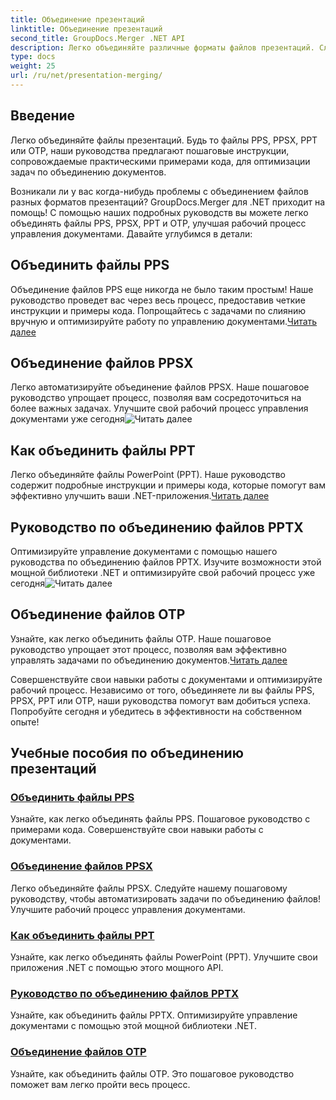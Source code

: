 ```yaml
---
title: Объединение презентаций
linktitle: Объединение презентаций
second_title: GroupDocs.Merger .NET API
description: Легко объединяйте различные форматы файлов презентаций. Следуйте нашим руководствам, чтобы эффективно объединить файлы PPS, PPSX, PPT и OTP. #GroupDocs.Merger
type: docs
weight: 25
url: /ru/net/presentation-merging/
---
```

## Введение

Легко объединяйте файлы презентаций. Будь то файлы PPS, PPSX, PPT или OTP, наши руководства предлагают пошаговые инструкции, сопровождаемые практическими примерами кода, для оптимизации задач по объединению документов.

Возникали ли у вас когда-нибудь проблемы с объединением файлов разных форматов презентаций? GroupDocs.Merger для .NET приходит на помощь! С помощью наших подробных руководств вы можете легко объединять файлы PPS, PPSX, PPT и OTP, улучшая рабочий процесс управления документами. Давайте углубимся в детали:

##  Объединить файлы PPS

 Объединение файлов PPS еще никогда не было таким простым! Наше руководство проведет вас через весь процесс, предоставив четкие инструкции и примеры кода. Попрощайтесь с задачами по слиянию вручную и оптимизируйте работу по управлению документами.[Читать далее](./merge-pps-files/)

##  Объединение файлов PPSX

 Легко автоматизируйте объединение файлов PPSX. Наше пошаговое руководство упрощает процесс, позволяя вам сосредоточиться на более важных задачах. Улучшите свой рабочий процесс управления документами уже сегодня![Читать далее](./merging-ppsx-files/)

##  Как объединить файлы PPT

 Легко объединяйте файлы PowerPoint (PPT). Наше руководство содержит подробные инструкции и примеры кода, которые помогут вам эффективно улучшить ваши .NET-приложения.[Читать далее](./how-to-merge-ppt-files/)

##  Руководство по объединению файлов PPTX

 Оптимизируйте управление документами с помощью нашего руководства по объединению файлов PPTX. Изучите возможности этой мощной библиотеки .NET и оптимизируйте свой рабочий процесс уже сегодня![Читать далее](./guide-merging-pptx-files/)

##  Объединение файлов OTP

Узнайте, как легко объединить файлы OTP. Наше пошаговое руководство упрощает этот процесс, позволяя вам эффективно управлять задачами по объединению документов.[Читать далее](./merging-otp-files/)

Совершенствуйте свои навыки работы с документами и оптимизируйте рабочий процесс. Независимо от того, объединяете ли вы файлы PPS, PPSX, PPT или OTP, наши руководства помогут вам добиться успеха. Попробуйте сегодня и убедитесь в эффективности на собственном опыте!
## Учебные пособия по объединению презентаций
### [Объединить файлы PPS](./merge-pps-files/)
Узнайте, как легко объединять файлы PPS. Пошаговое руководство с примерами кода. Совершенствуйте свои навыки работы с документами.
### [Объединение файлов PPSX](./merging-ppsx-files/)
Легко объединяйте файлы PPSX. Следуйте нашему пошаговому руководству, чтобы автоматизировать задачи по объединению файлов! Улучшите рабочий процесс управления документами.
### [Как объединить файлы PPT](./how-to-merge-ppt-files/)
Узнайте, как легко объединять файлы PowerPoint (PPT). Улучшите свои приложения .NET с помощью этого мощного API.
### [Руководство по объединению файлов PPTX](./guide-merging-pptx-files/)
Узнайте, как объединить файлы PPTX. Оптимизируйте управление документами с помощью этой мощной библиотеки .NET.
### [Объединение файлов OTP](./merging-otp-files/)
Узнайте, как объединить файлы OTP. Это пошаговое руководство поможет вам легко пройти весь процесс.